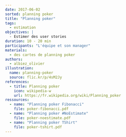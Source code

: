 ```yaml
---
date: 2017-06-02
sorted: planning poker
title: "Planning poker"
tags:
  - estimation
objectives: |
  - Estimer des user stories
duration: 10 - 20 min
participants: "L'équipe et son manager"
materials:
  - des cartes de planning poker
authors:
  - albiez_olivier
illustration:
  name: planning-poker
  source: flic.kr/p/4sM2Jy
references:
  - title: Planning poker
    icon: wikipedia-w
    url: https://fr.wikipedia.org/wiki/Planning_poker
ressources:
  - name: "Planning poker Fibonacci"
    file: poker-fibonacci.pdf
  - name: "Planning poker #NoEstimate"
    file: poker-noestimate.pdf
  - name: "Planning poker TShirt"
    file: poker-tshirt.pdf
---
```

